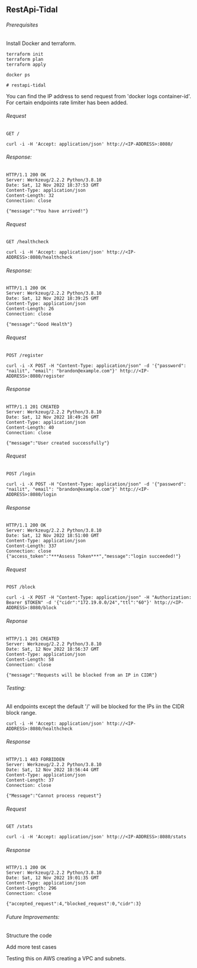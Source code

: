## RestApi-Tidal

###### Prerequisites

Install Docker and terraform.
```
terraform init 
terraform plan 
terraform apply 
```
```
docker ps

# restapi-tidal
```
You can find the IP address to send request from 'docker logs container-id'. For certain endpoints rate limiter has been added.

######  Request 
```
GET /
```
```
curl -i -H 'Accept: application/json' http://<IP-ADDRESS>:8080/
```
######  Response:
```
HTTP/1.1 200 OK
Server: Werkzeug/2.2.2 Python/3.8.10
Date: Sat, 12 Nov 2022 18:37:53 GMT
Content-Type: application/json
Content-Length: 32
Connection: close

{"message":"You have arrived!"}
```

######  Request
```
GET /healthcheck
```
```
curl -i -H 'Accept: application/json' http://<IP-ADDRESS>:8080/healthcheck
```
######  Response:
```
HTTP/1.1 200 OK
Server: Werkzeug/2.2.2 Python/3.8.10
Date: Sat, 12 Nov 2022 18:39:25 GMT
Content-Type: application/json
Content-Length: 26
Connection: close

{"message":"Good Health"}
```

######  Request
```
POST /register
```
```
curl -i -X POST -H "Content-Type: application/json" -d '{"password": "nailit", "email": "brandon@example.com"}' http://<IP-ADDRESS>:8080/register
```
######  Response
```
HTTP/1.1 201 CREATED
Server: Werkzeug/2.2.2 Python/3.8.10
Date: Sat, 12 Nov 2022 18:49:26 GMT
Content-Type: application/json
Content-Length: 40
Connection: close

{"message":"User created successfully"}
```

######  Request
```
POST /login
```
```
curl -i -X POST -H "Content-Type: application/json" -d '{"password": "nailit", "email": "brandon@example.com"}' http://<IP-ADDRESS>:8080/login
```
######  Response
```
HTTP/1.1 200 OK
Server: Werkzeug/2.2.2 Python/3.8.10
Date: Sat, 12 Nov 2022 18:51:00 GMT
Content-Type: application/json
Content-Length: 337
Connection: close
{"access_token":"***Assess Token***","message":"login succeeded!"}
```

######  Request
```
POST /block
```
```
curl -i -X POST -H "Content-Type: application/json" -H "Authorization: Bearer $TOKEN" -d '{"cidr":"172.19.0.0/24","ttl":"60"}' http://<IP-ADDRESS>:8080/block
```
######  Reponse
```
HTTP/1.1 201 CREATED
Server: Werkzeug/2.2.2 Python/3.8.10
Date: Sat, 12 Nov 2022 18:56:37 GMT
Content-Type: application/json
Content-Length: 58
Connection: close

{"message":"Requests will be blocked from an IP in CIDR"}
```
######  Testing:
All endpoints except the default '/' will be blocked for the IPs iin the CIDR block range.
```
curl -i -H 'Accept: application/json' http://<IP-ADDRESS>:8080/healthcheck
```
######  Response
```
HTTP/1.1 403 FORBIDDEN
Server: Werkzeug/2.2.2 Python/3.8.10
Date: Sat, 12 Nov 2022 18:56:44 GMT
Content-Type: application/json
Content-Length: 37
Connection: close

{"Message":"Cannot process request"}
```

######  Request
```
GET /stats
```
```
curl -i -H 'Accept: application/json' http://<IP-ADDRESS>:8080/stats
```
######  Response
```
HTTP/1.1 200 OK
Server: Werkzeug/2.2.2 Python/3.8.10
Date: Sat, 12 Nov 2022 19:01:35 GMT
Content-Type: application/json
Content-Length: 296
Connection: close

{"accepted_request":4,"blocked_request":0,"cidr":3}
```

###### Future Improvements:

Structure the code

Add more test cases

Testing this on AWS creating a VPC and subnets.

